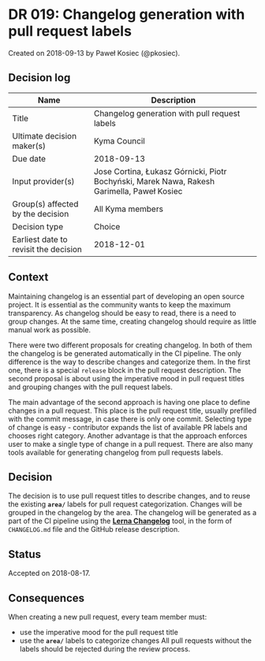 # DR 019: Changelog generation with pull request labels

Created on 2018-09-13 by Paweł Kosiec (@pkosiec).

## Decision log

| Name | Description |
|-----------------------|------------------------------------------------------------------------------------|
| Title | Changelog generation with pull request labels |
| Ultimate decision maker(s) | Kyma Council |
| Due date | 2018-09-13 |
| Input provider(s) | Jose Cortina, Łukasz Górnicki, Piotr Bochyński, Marek Nawa, Rakesh Garimella, Paweł Kosiec |
| Group(s) affected by the decision | All Kyma members |
| Decision type | Choice |
| Earliest date to revisit the decision | 2018-12-01 |

## Context

Maintaining changelog is an essential part of developing an open source project. It is essential as the community wants to keep the maximum transparency. As changelog should be easy to read, there is a need to group changes. At the same time, creating changelog should require as little manual work as possible.

There were two different proposals for creating changelog. In both of them the changelog is be generated automatically in the CI pipeline. The only difference is the way to describe changes and categorize them. In the first one, there is a special `release` block in the pull request description. The second proposal is about using the imperative mood in pull request titles and grouping changes with the pull request labels.

The main advantage of the second approach is having one place to define changes in a pull request. This place is the pull request title, usually prefilled with the commit message, in case there is only one commit. Selecting type of change is easy - contributor expands the list of available PR labels and chooses right category. Another advantage is that the approach enforces user to make a single type of change in a pull request. There are also many tools available for generating changelog from pull requests labels.

## Decision

The decision is to use pull request titles to describe changes, and to reuse the existing **`area/`** labels for pull request categorization. Changes will be grouped in the changelog by the area.
The changelog will be generated as a part of the CI pipeline using the [**Lerna Changelog**](https://github.com/lerna/lerna-changelog) tool, in the form of `CHANGELOG.md` file and the GitHub release description.

## Status

Accepted on 2018-08-17.

## Consequences

When creating a new pull request, every team member must:
- use the imperative mood for the pull request title
- use the **`area/`** labels to categorize changes
All pull requests without the labels should be rejected during the review process.
